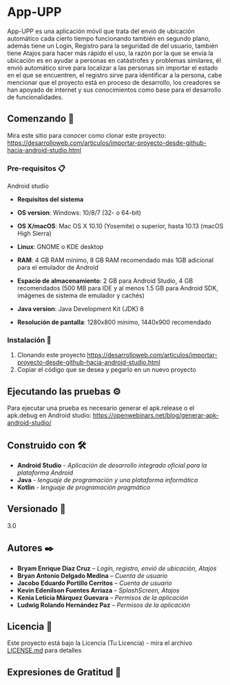 # App-UPP
App-UPP es una aplicación móvil que trata del envió de ubicación automático cada cierto tiempo funcionando también en segundo plano, además tiene un Login, Registro para la seguridad de del usuario, también tiene Atajos para hacer más rápido el uso, la razón por la que se envía la ubicación es en ayudar a personas en catástrofes y problemas similares, él envió automático sirve para localizar a las personas sin importar el estado en el que se encuentren, el registro sirve para identificar a la persona, cabe mencionar que el proyecto está en proceso de desarrollo, los creadores se han apoyado de internet y sus conocimientos como base para el desarrollo de funcionalidades.
## Comenzando 🚀
Mira este sitio para conocer como clonar este proyecto: https://desarrolloweb.com/articulos/importar-proyecto-desde-github-hacia-android-studio.html

### Pre-requisitos 📋

Android studio 
* **Requisitos del sistema**
* **OS version**: Windows: 10/8/7 (32- o 64-bit)

* **OS X/macOS**: Mac OS X 10.10 (Yosemite) o superior, hasta 10.13 (macOS High Sierra)

* **Linux**: GNOME o KDE desktop

* **RAM**: 4 GB RAM mínimo, 8 GB RAM recomendado más 1GB adicional para el emulador de Android

* **Espacio de almacenamiento**: 2 GB para Android Studio, 4 GB recomendados (500 MB para IDE y al menos 1.5 GB para Android SDK, imágenes de sistema de emulador y cachés)

* **Java version**: Java Development Kit (JDK) 8

* **Resolución de pantalla**: 1280x800 mínimo, 1440x900 recomendado

### Instalación 🔧

1.	Clonando este proyecto
https://desarrolloweb.com/articulos/importar-proyecto-desde-github-hacia-android-studio.html
2.	Copiar el código que se desea y pegarlo en un nuevo proyecto

## Ejecutando las pruebas ⚙️

Para ejecutar una prueba es necesario generar el apk.release o el apk.debug en Android studio:
 https://openwebinars.net/blog/generar-apk-android-studio/

## Construido con 🛠️
* **Android Studio** - *Aplicación de desarrollo integrado oficial para la plataforma Android*
* **Java** - *lenguaje de programación y una plataforma informática*
* **Kotlin** - *lenguaje de programación pragmático* 

## Versionado 📌
3.0

## Autores ✒️

* **Bryam Enrique Diaz Cruz** – *Login, registro, envió de ubicación, Atajos*
* **Bryan Antonio Delgado Medina** – *Cuenta de usuario*
* **Jacobo Eduardo Portillo Cerritos** – *Cuenta de usuario*
* **Kevin Edenilson Fuentes Arriaza** – *SplashScreen, Atajos*
* **Kenia Leticia Márquez Guevara** – *Permisos de la aplicación*
* **Ludwig Rolando Hernández Paz** – *Permisos de la aplicación* 

## Licencia 📄

Este proyecto está bajo la Licencia (Tu Licencia) - mira el archivo [LICENSE.md](LICENSE.md) para detalles

## Expresiones de Gratitud 🎁
